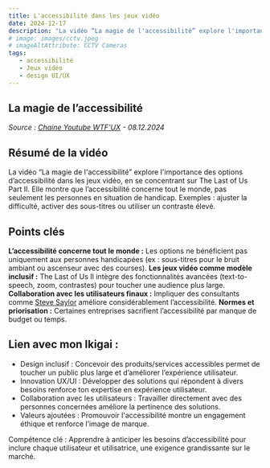 ```yaml
---
title: L'accessibilité dans les jeux vidéo
date: 2024-12-17
description: "La vidéo “La magie de l'accessibilité” explore l'importance des options d’accessibilité dans les jeux vidéo."
# image: images/cctv.jpeg
# imageAltAttribute: CCTV Cameras
tags:
   - accessibilité 
   - Jeux vidéo
   - design UI/UX
---
```

## La magie de l’accessibilité
*Source : [Chaine Youtube WTF'UX](https://www.youtube.com/watch?v=NMshAl7DPWo) - 08.12.2024*

## Résumé de la vidéo

La vidéo “La magie de l'accessibilité” explore l'importance des options d’accessibilité dans les jeux vidéo, en se concentrant sur The Last of Us Part II. Elle montre que l’accessibilité concerne tout le monde, pas seulement les personnes en situation de handicap. Exemples : ajuster la difficulté, activer des sous-titres ou utiliser un contraste élevé.

## Points clés

**L’accessibilité concerne tout le monde :** Les options ne bénéficient pas uniquement aux personnes handicapées (ex : sous-titres pour le bruit ambiant ou ascenseur avec des courses).
**Les jeux vidéo comme modèle inclusif :** The Last of Us II intègre des fonctionnalités avancées (text-to-speech, zoom, contrastes) pour toucher une audience plus large.
**Collaboration avec les utilisateurs finaux :** Impliquer des consultants comme [Steve Saylor](https://en.wikipedia.org/wiki/Steve_Saylor) améliore considérablement l’accessibilité.
**Normes et priorisation :** Certaines entreprises sacrifient l’accessibilité par manque de budget ou temps.

## Lien avec mon Ikigai :

  * Design inclusif : Concevoir des produits/services accessibles permet de toucher un public plus large et d’améliorer l’expérience utilisateur.
  * Innovation UX/UI : Développer des solutions qui répondent à divers besoins renforce ton expertise en expérience utilisateur.
  * Collaboration avec les utilisateurs : Travailler directement avec des personnes concernées améliore la pertinence des solutions.
  * Valeurs ajoutées : Promouvoir l'accessibilité montre un engagement éthique et renforce l’image de marque.

Compétence clé : Apprendre à anticiper les besoins d’accessibilité pour inclure chaque utilisateur et utilisatrice, une exigence grandissante sur le marché.

